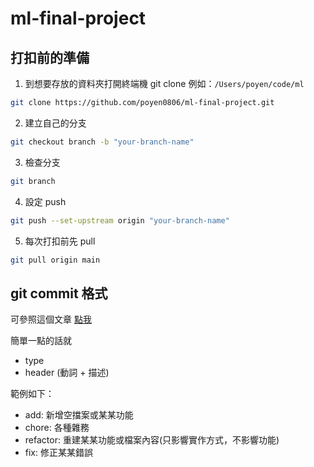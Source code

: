 # ml-final-project

## 打扣前的準備

1. 到想要存放的資料夾打開終端機 git clone
    例如：`/Users/poyen/code/ml`
```bash
git clone https://github.com/poyen0806/ml-final-project.git
```
2. 建立自己的分支
```bash
git checkout branch -b "your-branch-name"
```
3. 檢查分支
```bash
git branch
```
4. 設定 push
```bash
git push --set-upstream origin "your-branch-name"
```
5. 每次打扣前先 pull
```bash
git pull origin main
```

## git commit 格式
可參照這個文章 [點我](https://github.com/NCU-GS4538-Linux/Linux-Community/discussions/230)

簡單一點的話就
- type
- header (動詞 + 描述)

範例如下：
- add: 新增空擋案或某某功能
- chore: 各種雜務
- refactor: 重建某某功能或檔案內容(只影響實作方式，不影響功能)
- fix: 修正某某錯誤